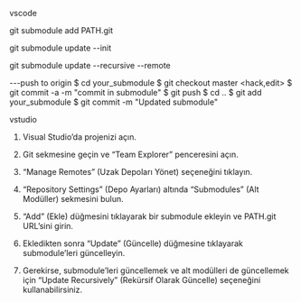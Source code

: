 vscode

git submodule add PATH.git

git submodule update --init

git submodule update --recursive --remote

---push to origin
$ cd your_submodule
$ git checkout master
<hack,edit>
$ git commit -a -m "commit in submodule"
$ git push
$ cd ..
$ git add your_submodule
$ git commit -m "Updated submodule"

vstudio
1.	Visual Studio’da projenizi açın.
 
2.	Git sekmesine geçin ve “Team Explorer” penceresini açın.
	
3.	“Manage Remotes” (Uzak Depoları Yönet) seçeneğini tıklayın.

4.	“Repository Settings” (Depo Ayarları) altında “Submodules” (Alt Modüller) sekmesini bulun.

5.	“Add” (Ekle) düğmesini tıklayarak bir submodule ekleyin ve PATH.git URL’sini girin.

6.	Ekledikten sonra “Update” (Güncelle) düğmesine tıklayarak submodule’leri güncelleyin.

7.	Gerekirse, submodule’leri güncellemek ve alt modülleri de güncellemek için “Update Recursively” (Rekürsif Olarak Güncelle) seçeneğini kullanabilirsiniz.
